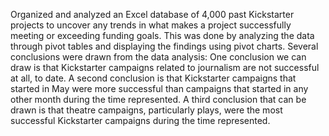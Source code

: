 Organized and analyzed an Excel database of 4,000 past Kickstarter projects to uncover any trends in what makes a project successfully meeting or exceeding funding goals. This was done by analyzing the data through pivot tables and displaying the findings using pivot charts.
Several conclusions were drawn from the data analysis:
  One conclusion we can draw is that Kickstarter campaigns related to journalism are not successful at all, to date. 
  A second conclusion is that Kickstarter campaigns that started in May were more successful than campaigns that started in any other month   during the time represented. 
  A third conclusion that can be drawn is that theatre campaigns, particularly plays, were the most successful Kickstarter campaigns during   the time represented.
